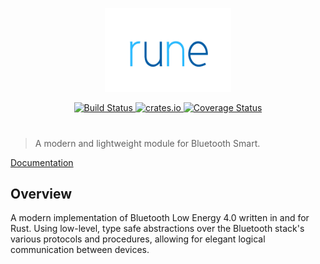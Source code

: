<p align="center">
  <img src="info/logo.jpg" height="40%" width="40%">
</p>
<p align="center">
  <a href="https://travis-ci.org/rprotasov/rune">
    <img src="https://img.shields.io/travis/rust-lang/rust.svg?style=flat-square" alt="Build Status">
  </a>
  <a href="https://crates.io/crates/bluetooth">
    <img src="http://meritbadge.herokuapp.com/bluetooth" alt="crates.io">
  </a>
  <a href="https://coveralls.io/github/pyroar/bluetooth?branch=master">
    <img src="https://coveralls.io/repos/pyroar/bluetooth/badge.svg?branch=master&service=github" alt="Coverage Status">
  </a>
  <br>
</p>

#

> A modern and lightweight module for Bluetooth Smart.

[Documentation](http://rune.github.io/)

## Overview

A modern implementation of Bluetooth Low Energy 4.0 written in and for Rust. Using low-level, type safe abstractions over the Bluetooth stack's various protocols and procedures, allowing for elegant logical communication between devices.
